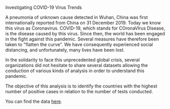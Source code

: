 Investigating COVID-19 Virus Trends

A pneumonia of unknown cause detected in Wuhan, China was first internationally reported from China on 31 December 2019. Today we know this virus as Coronavirus. COVID-19, which stands for COronaVIrus Disease, is the disease caused by this virus. Since then, the world has been engaged in the fight against this pandemic. Several measures have therefore been taken to "flatten the curve". We have consequently experienced social distancing, and unfortunately, many lives have been lost.

In the solidarity to face this unprecedented global crisis, several organizations did not hesitate to share several datasets allowing the conduction of various kinds of analysis in order to understand this pandemic.

The objective of this analysis is to identify the countries with the highest number of positive cases in relation to the number of tests conducted.



You can find the data [here](https://dq-content.s3.amazonaws.com/505/covid19.csv).
